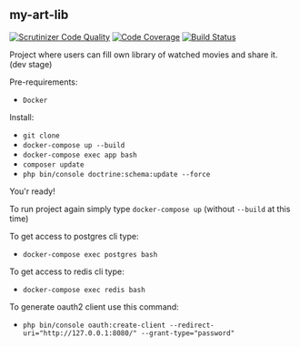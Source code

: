 ## my-art-lib

[![Scrutinizer Code Quality](https://scrutinizer-ci.com/g/svbackend/my-art-lib/badges/quality-score.png?b=master)](https://scrutinizer-ci.com/g/svbackend/my-art-lib/?branch=master)
[![Code Coverage](https://scrutinizer-ci.com/g/svbackend/my-art-lib/badges/coverage.png?b=master)](https://scrutinizer-ci.com/g/svbackend/my-art-lib/?branch=master)
[![Build Status](https://travis-ci.org/svbackend/my-art-lib.svg?branch=master)](https://travis-ci.org/svbackend/my-art-lib)

Project where users can fill own library of watched movies and share it. (dev stage)

Pre-requirements:

* `Docker`

Install:

* `git clone`
* `docker-compose up --build`
* `docker-compose exec app bash`
* `composer update`
* `php bin/console doctrine:schema:update --force`

You'r ready!

To run project again simply type `docker-compose up` (without `--build` at this time)

To get access to postgres cli type: 
* `docker-compose exec postgres bash`

To get access to redis cli type: 
* `docker-compose exec redis bash`

To generate oauth2 client use this command: 
* `php bin/console oauth:create-client --redirect-uri="http://127.0.0.1:8080/" --grant-type="password"`